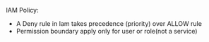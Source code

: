 IAM Policy:
- A Deny rule in Iam takes precedence (priority) over ALLOW rule
- Permission boundary apply only for user or role(not a service)